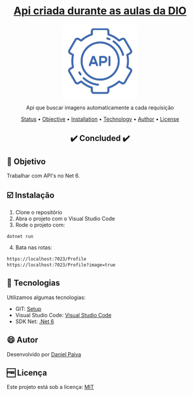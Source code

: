 <h1 align="center">
<a href="https://github.com/danhpaiva/csharp-webapi-dio-profile">Api criada durante as aulas da DIO</a>
</h1>

<p align="center">
  <a href="#">
    <img src="src\api.png" width="200" alt="DIO">
  </a>
</p>
<p align="center">
    Api que buscar imagens automaticamente a cada requisição
</p>

<p align="center">
 <a href="#status">Status</a> • 
 <a href="#objective">Objective</a> •
 <a href="#installation">Installation</a> • 
 <a href="#technology">Technology</a> • 
 <a href="#author">Author</a> • 
 <a href="#licence">License</a>
</p>

<h2 align="center" id=status> 
	✔️ Concluded ✔️
</h2>

<h2 id=objective>📜 Objetivo</h2>

Trabalhar com API's no Net 6.

<h2 id=installation>☑️ Instalação</h2>

1. Clone o repositório
2. Abra o projeto com o Visual Studio Code
3. Rode o projeto com:

~~~~
dotnet run
~~~~

4. Bata nas rotas:

~~~~
https://localhost:7023/Profile
https://localhost:7023/Profile?image=true
~~~~

<h2 id=technology>🧰 Tecnologias</h2>
Utilizamos algumas tecnologias:

- GIT: <a href="https://git-scm.com/downloads">Setup</a>
- Visual Studio Code: <a href="https://code.visualstudio.com/download">Visual Studio Code</a>
- SDK Net: <a href="https://dotnet.microsoft.com/en-us/download/dotnet/6.0">.Net 6</a>
  
<h2 id=author>😄 Autor</h2>
Desenvolvido por <a href="https://www.linkedin.com/in/danhpaiva/">Daniel Paiva</a>

<h2 id=licence>🆓 Licença</h2>
Este projeto está sob a licença: <a href="https://github.com/danhpaiva/csharp-webapi-dio-profile/blob/main/LICENSE">MIT</a>
